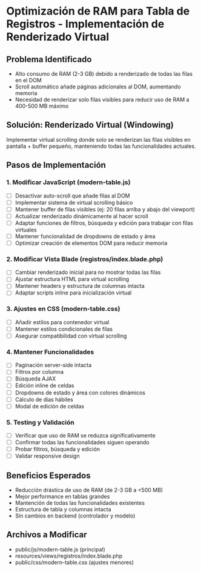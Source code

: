 # Optimización de RAM para Tabla de Registros - Implementación de Renderizado Virtual

## Problema Identificado
- Alto consumo de RAM (2-3 GB) debido a renderizado de todas las filas en el DOM
- Scroll automático añade páginas adicionales al DOM, aumentando memoria
- Necesidad de renderizar solo filas visibles para reducir uso de RAM a 400-500 MB máximo

## Solución: Renderizado Virtual (Windowing)
Implementar virtual scrolling donde solo se renderizan las filas visibles en pantalla + buffer pequeño, manteniendo todas las funcionalidades actuales.

## Pasos de Implementación

### 1. Modificar JavaScript (modern-table.js)
- [ ] Desactivar auto-scroll que añade filas al DOM
- [ ] Implementar sistema de virtual scrolling básico
- [ ] Mantener buffer de filas visibles (ej: 20 filas arriba y abajo del viewport)
- [ ] Actualizar renderizado dinámicamente al hacer scroll
- [ ] Adaptar funciones de filtros, búsqueda y edición para trabajar con filas virtuales
- [ ] Mantener funcionalidad de dropdowns de estado y área
- [ ] Optimizar creación de elementos DOM para reducir memoria

### 2. Modificar Vista Blade (registros/index.blade.php)
- [ ] Cambiar renderizado inicial para no mostrar todas las filas
- [ ] Ajustar estructura HTML para virtual scrolling
- [ ] Mantener headers y estructura de columnas intacta
- [ ] Adaptar scripts inline para inicialización virtual

### 3. Ajustes en CSS (modern-table.css)
- [ ] Añadir estilos para contenedor virtual
- [ ] Mantener estilos condicionales de filas
- [ ] Asegurar compatibilidad con virtual scrolling

### 4. Mantener Funcionalidades
- [ ] Paginación server-side intacta
- [ ] Filtros por columna
- [ ] Búsqueda AJAX
- [ ] Edición inline de celdas
- [ ] Dropdowns de estado y área con colores dinámicos
- [ ] Cálculo de días hábiles
- [ ] Modal de edición de celdas

### 5. Testing y Validación
- [ ] Verificar que uso de RAM se reduzca significativamente
- [ ] Confirmar todas las funcionalidades siguen operando
- [ ] Probar filtros, búsqueda y edición
- [ ] Validar responsive design

## Beneficios Esperados
- Reducción drástica de uso de RAM (de 2-3 GB a <500 MB)
- Mejor performance en tablas grandes
- Mantención de todas las funcionalidades existentes
- Estructura de tabla y columnas intacta
- Sin cambios en backend (controlador y modelo)

## Archivos a Modificar
- public/js/modern-table.js (principal)
- resources/views/registros/index.blade.php
- public/css/modern-table.css (ajustes menores)
